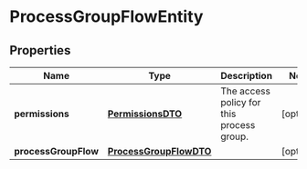 
# ProcessGroupFlowEntity

## Properties
Name | Type | Description | Notes
------------ | ------------- | ------------- | -------------
**permissions** | [**PermissionsDTO**](PermissionsDTO.md) | The access policy for this process group. |  [optional]
**processGroupFlow** | [**ProcessGroupFlowDTO**](ProcessGroupFlowDTO.md) |  |  [optional]



